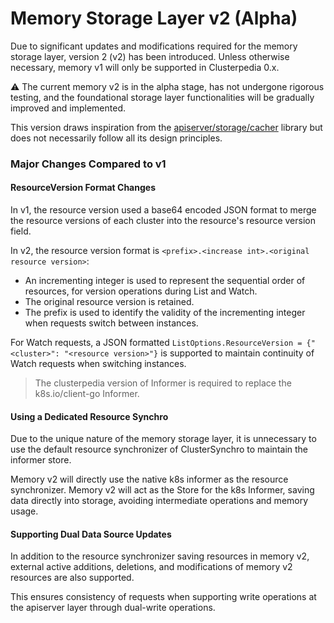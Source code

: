 # Memory Storage Layer v2 (Alpha)
Due to significant updates and modifications required for the memory storage layer, version 2 (v2) has been introduced. Unless otherwise necessary, memory v1 will only be supported in Clusterpedia 0.x.

⚠️ The current memory v2 is in the alpha stage, has not undergone rigorous testing, and the foundational storage layer functionalities will be gradually improved and implemented.

This version draws inspiration from the [apiserver/storage/cacher](https://github.com/kubernetes/kubernetes/tree/master/staging/src/k8s.io/apiserver/pkg/storage/cacher) library but does not necessarily follow all its design principles.

### Major Changes Compared to v1
#### ResourceVersion Format Changes
In v1, the resource version used a base64 encoded JSON format to merge the resource versions of each cluster into the resource's resource version field.

In v2, the resource version format is `<prefix>.<increase int>.<original resource version>`:
* An incrementing integer is used to represent the sequential order of resources, for version operations during List and Watch.
* The original resource version is retained.
* The prefix is used to identify the validity of the incrementing integer when requests switch between instances.

For Watch requests, a JSON formatted `ListOptions.ResourceVersion = {"<cluster>": "<resource version>"}` is supported to maintain continuity of Watch requests when switching instances.
> The clusterpedia version of Informer is required to replace the k8s.io/client-go Informer.

#### Using a Dedicated Resource Synchro
Due to the unique nature of the memory storage layer, it is unnecessary to use the default resource synchronizer of ClusterSynchro to maintain the informer store.

Memory v2 will directly use the native k8s informer as the resource synchronizer. Memory v2 will act as the Store for the k8s Informer, saving data directly into storage, avoiding intermediate operations and memory usage.

#### Supporting Dual Data Source Updates
In addition to the resource synchronizer saving resources in memory v2, external active additions, deletions, and modifications of memory v2 resources are also supported.

This ensures consistency of requests when supporting write operations at the apiserver layer through dual-write operations.
